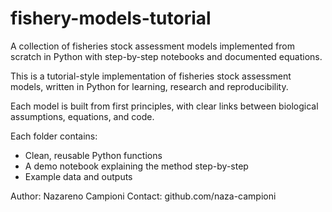 # fishery-models-tutorial
A collection of fisheries stock assessment models implemented from scratch in Python with step-by-step notebooks and documented equations.

This is a tutorial-style implementation of fisheries stock assessment models, written in Python for learning, research and reproducibility.

Each model is built from first principles, with clear links between biological assumptions, equations, and code.


Each folder contains:
- Clean, reusable Python functions
- A demo notebook explaining the method step-by-step
- Example data and outputs

Author: Nazareno Campioni
Contact: github.com/naza-campioni

